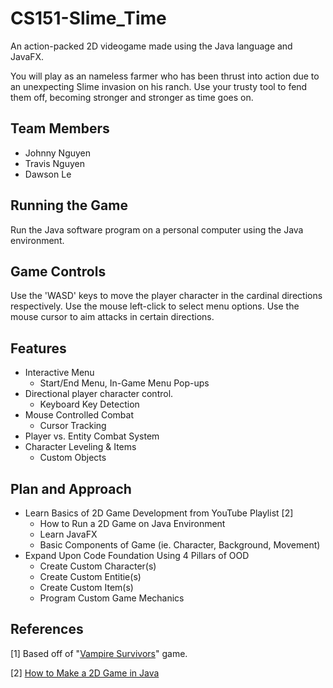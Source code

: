 # CS151-Slime_Time
An action-packed 2D videogame made using the Java language and JavaFX.

You will play as an nameless farmer who has been thrust into action due to an unexpecting Slime invasion on his ranch. Use your trusty tool to fend them off, becoming stronger and stronger as time goes on.

## Team Members
- Johnny Nguyen
- Travis Nguyen
- Dawson Le

## Running the Game
Run the Java software program on a personal computer using the Java environment.

## Game Controls
Use the 'WASD' keys to move the player character in the cardinal directions respectively. Use the mouse left-click to select menu options. Use the mouse cursor to aim attacks in certain directions.

## Features
- Interactive Menu
  - Start/End Menu, In-Game Menu Pop-ups
- Directional player character control.
  - Keyboard Key Detection
- Mouse Controlled Combat
  - Cursor Tracking
- Player vs. Entity Combat System
- Character Leveling & Items
  - Custom Objects
 
## Plan and Approach
- Learn Basics of 2D Game Development from YouTube Playlist [2]
  - How to Run a 2D Game on Java Environment
  - Learn JavaFX
  - Basic Components of Game (ie. Character, Background, Movement)
- Expand Upon Code Foundation Using 4 Pillars of OOD
  - Create Custom Character(s)
  - Create Custom Entitie(s)
  - Create Custom Item(s)
  - Program Custom Game Mechanics

## References
[1] Based off of "[Vampire Survivors](https://store.steampowered.com/app/1794680/Vampire_Survivors/)" game. 

[2] [How to Make a 2D Game in Java](https://www.youtube.com/playlist?list=PL_QPQmz5C6WUF-pOQDsbsKbaBZqXj4qSq)


  

